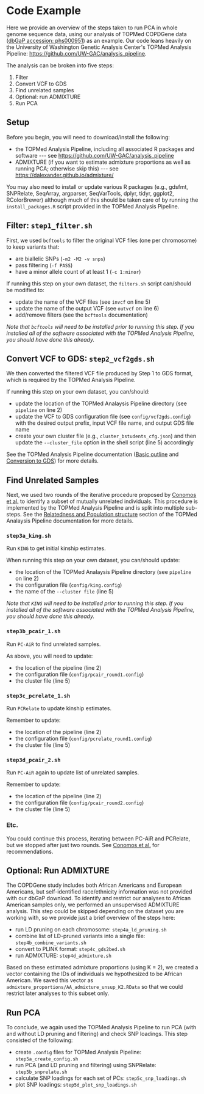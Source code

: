 # Code Example

Here we provide an overview of the steps taken to run PCA in whole genome sequence data, using our analysis of TOPMed COPDGene data ([dbGaP accession: phs000951](https://www.ncbi.nlm.nih.gov/projects/gap/cgi-bin/study.cgi?study_id=phs000951.v5.p5)) as an example.
Our code leans heavily on the University of Washington Genetic Analysis Center's TOPMed Analysis Pipeline: https://github.com/UW-GAC/analysis_pipeline.

The analysis can be broken into five steps:

1. Filter
2. Convert VCF to GDS
3. Find unrelated samples
4. Optional: run ADMIXTURE 
5. Run PCA

## Setup

Before you begin, you will need to download/install the following:

- the TOPMed Analysis Pipeline, including all associated R packages and software --- see https://github.com/UW-GAC/analysis_pipeline
- ADMIXTURE (if you want to estimate admixture proportions as well as running PCA; otherwise skip this) --- see https://dalexander.github.io/admixture/ 

You may also need to install or update various R packages (e.g., gdsfmt, SNPRelate, SeqArray, argparser, SeqVarTools, dplyr, tidyr, ggplot2, RColorBrewer) although much of this should be taken care of by running the `install_packages.R` script provided in the TOPMed Analysis Pipeline. 

## Filter: `step1_filter.sh`

First, we used `bcftools` to filter the original VCF files (one per chromosome) to keep variants that:

- are biallelic SNPs (`-m2 -M2 -v snps`)
- pass filtering (`-f PASS`)
- have a minor allele count of at least 1 (`-c 1:minor`)

If running this step on your own dataset, the `filters.sh` script can/should be modified to:

- update the name of the VCF files (see `invcf` on line 5)
- update the name of the output VCF (see `outvcf` on line 6) 
- add/remove filters (see the `bcftools` documentation)

*Note that `bcftools` will need to be installed prior to running this step. 
If you installed all of the software associated with the TOPMed Analysis Pipeline, you should have done this already.*


## Convert VCF to GDS: `step2_vcf2gds.sh`

We then converted the filtered VCF file produced by Step 1 to GDS format, which is required by the TOPMed Analysis Pipeline.

If running this step on your own dataset, you can/should:

- update the location of the TOPMed Analaysis Pipeline directory (see `pipeline` on line 2)
- update the VCF to GDS configuration file (see `config/vcf2gds.config`) with the desired output prefix, input VCF file name, and output GDS file name 
- create your own cluster file (e.g., `cluster_bstudents_cfg.json`) and then update the `--cluster_file` option in the shell script (line 5) accordingly

See the TOPMed Analysis Pipeline documentation ([Basic outline](https://github.com/UW-GAC/analysis_pipeline#basic-outline) and [Conversion to GDS](https://github.com/UW-GAC/analysis_pipeline#conversion-to-gds)) for more details. 


## Find Unrelated Samples

Next, we used two rounds of the iterative procedure proposed by [Conomos et al.](https://www.sciencedirect.com/science/article/pii/S0002929715004930) to identify a subset of mutually unrelated individuals.
This procedure is implemented by the TOPMed Analysis Pipeline and is split into multiple sub-steps.
See the [Relatedness and Population structure](https://github.com/UW-GAC/analysis_pipeline#relatedness-and-population-structure) section of the TOPMed Analaysis Pipeline documentation for more details.


### `step3a_king.sh`

Run `KING` to get initial kinship estimates.

When running this step on your own dataset, you can/should update:

- the location of the TOPMed Analaysis Pipeline directory (see `pipeline` on line 2)
- the configuration file (`config/king.config`)
- the name of the `--cluster file` (line 5)

*Note that `KING` will need to be installed prior to running this step.
If you installed all of the software associated with the TOPMed Analysis Pipeline, you should have done this already.*


### `step3b_pcair_1.sh`

Run `PC-AiR` to find unrelated samples.

As above, you will need to update:

- the location of the pipeline (line 2)
- the configuration file (`config/pcair_round1.config`)
- the cluster file (line 5)


### `step3c_pcrelate_1.sh`

Run `PCRelate` to update kinship estimates.

Remember to update:

- the location of the pipeline (line 2)
- the configuration file (`config/pcrelate_round1.config`)
- the cluster file (line 5)

### `step3d_pcair_2.sh`

Run `PC-AiR` again to update list of unrelated samples.

Remember to update:

- the location of the pipeline (line 2)
- the configuration file (`config/pcair_round2.config`)
- the cluster file (line 5)

### Etc.

You could continue this process, iterating between PC-AiR and PCRelate, but we stopped after just two rounds.
See [Conomos et al.](https://www.sciencedirect.com/science/article/pii/S0002929715004930) for recommendations.


## Optional: Run ADMIXTURE

The COPDGene study includes both African Americans and European Americans, but self-identified race/ethnicity information was not provided with our dbGaP download.
To identify and restrict our analyses to African American samples only, we performed an unsupervised ADMIXTURE analysis.
This step could be skipped depending on the dataset you are working with, so we provide just a brief overview of the steps here:

- run LD pruning on each chromosome: `step4a_ld_pruning.sh`
- combine list of LD-pruned variants into a single file: `step4b_combine_variants.sh`
- convert to PLINK format: `step4c_gds2bed.sh`
- run ADMIXTURE: `step4d_admixture.sh`

Based on these estimated admixture proportions (using K = 2), we created a vector containing the IDs of individuals we hypothesized to be African American.
We saved this vector as `admixture_proportions/AA_admixture_unsup_K2.RData` so that we could restrict later analyses to this subset only.
 

## Run PCA

To conclude, we again used the TOPMed Analysis Pipeline to run PCA (with and without LD pruning and filtering) and check SNP loadings. 
This step consisted of the following:

- create `.config` files for TOPMed Analysis Pipeline: `step5a_create_config.sh`
- run PCA (and LD pruning and filtering) using SNPRelate: `step5b_snprelate.sh`
- calculate SNP loadings for each set of PCs: `step5c_snp_loadings.sh`
- plot SNP loadings: `step5d_plot_snp_loadings.sh`



